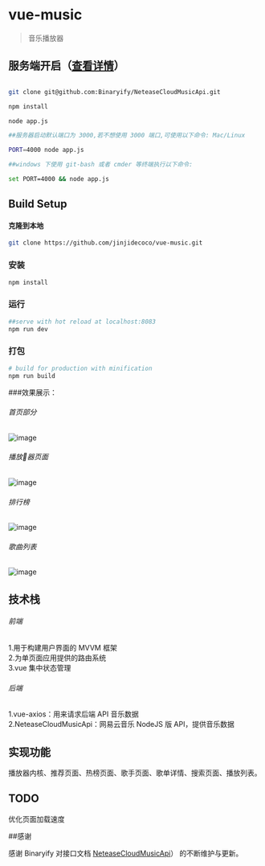 # vue-music

> 音乐播放器

## 服务端开启（[查看详情](https://github.com/Binaryify/NeteaseCloudMusicApi)）

``` bash

git clone git@github.com:Binaryify/NeteaseCloudMusicApi.git

npm install

node app.js

##服务器启动默认端口为 3000,若不想使用 3000 端口,可使用以下命令: Mac/Linux

PORT=4000 node app.js

##windows 下使用 git-bash 或者 cmder 等终端执行以下命令:

set PORT=4000 && node app.js

```

## Build Setup

#### 克隆到本地
``` bash
git clone https://github.com/jinjidecoco/vue-music.git

```
### 安装
``` bash
npm install
```
### 运行
``` bash
##serve with hot reload at localhost:8083
npm run dev
```
### 打包
``` bash
# build for production with minification
npm run build
```



###效果展示：

###### 首页部分  
![image](https://raw.githubusercontent.com/jinjidecoco/vue-music/master/src/assets/1171531187561_.pic.jpg)

###### 播放器页面
![image](https://raw.githubusercontent.com/jinjidecoco/vue-music/master/src/assets/1201531187655_.pic.jpg)
###### 排行榜
![image](https://raw.githubusercontent.com/jinjidecoco/vue-music/master/src/assets/1181531187589_.pic.jpg)
###### 歌曲列表
![image](https://raw.githubusercontent.com/jinjidecoco/vue-music/master/src/assets/1191531187633_.pic.jpg)

## 技术栈
 ###### 前端
 1.用于构建用户界面的 MVVM 框架  
 2.为单页面应用提供的路由系统  
 3.vue 集中状态管理  

 ###### 后端  
 1.vue-axios：用来请求后端 API 音乐数据  
 2.NeteaseCloudMusicApi：网易云音乐 NodeJS 版 API，提供音乐数据

## 实现功能   
播放器内核、推荐页面、热榜页面、歌手页面、歌单详情、搜索页面、播放列表。

## TODO

  优化页面加载速度

##感谢

感谢 Binaryify 对接口文档 [NeteaseCloudMusicApi](https://github.com/Binaryify/NeteaseCloudMusicApi)） 的不断维护与更新。


